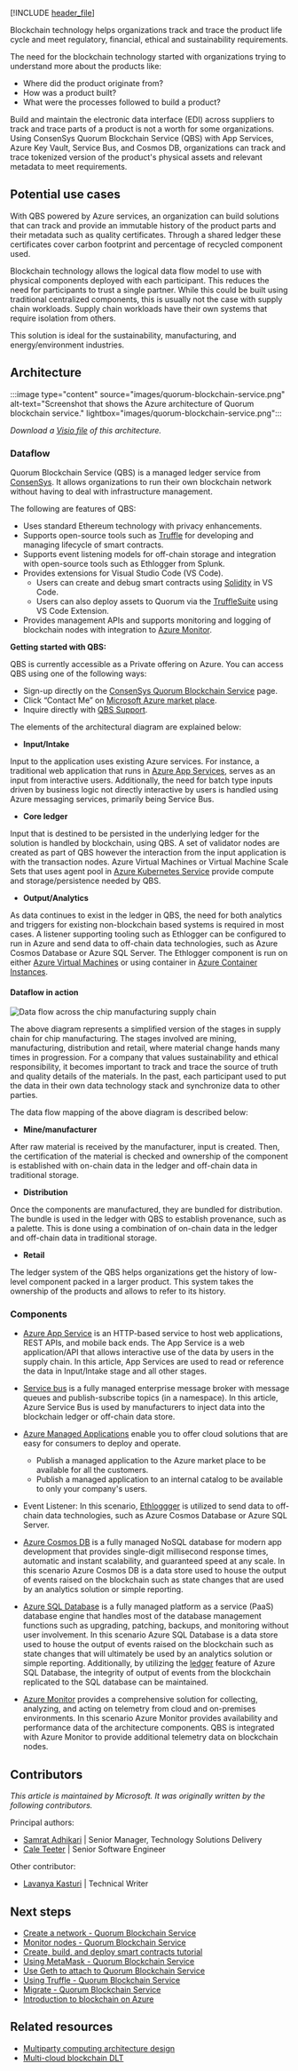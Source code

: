 [!INCLUDE [header_file](../../../includes/sol-idea-header.md)]

Blockchain technology helps organizations track and trace the product life cycle and meet regulatory, financial, ethical and sustainability requirements.

The need for the blockchain technology started with organizations trying to understand more about the products like:

- Where did the product originate from?
- How was a product built?
- What were the processes followed to build a product?

Build and maintain the electronic data interface (EDI) across suppliers to track and trace parts of a product is not a worth for some organizations. Using ConsenSys Quorum Blockchain Service (QBS) with App Services, Azure Key Vault, Service Bus, and Cosmos DB, organizations can track and trace tokenized version of the product's physical assets and relevant metadata to meet requirements.

## Potential use cases

With QBS powered by Azure services, an organization can build solutions that can track and provide an immutable history of the product parts and their metadata such as quality certificates. Through a shared ledger these certificates cover carbon footprint and percentage of recycled component used.

Blockchain technology allows the logical data flow model to use with physical components deployed with each participant. This reduces the need for participants to trust a single partner.
While this could be built using traditional centralized components, this is usually not the case with supply chain workloads. Supply chain workloads have their own systems that require isolation from others.

This solution is ideal for the sustainability, manufacturing, and energy/environment industries.

## Architecture

:::image type="content" source="images/quorum-blockchain-service.png" alt-text="Screenshot that shows the Azure architecture of Quorum blockchain service." lightbox="images/quorum-blockchain-service.png":::

*Download a [Visio file](https://arch-center.azureedge.net/quorum-blockchain-service.vsdx) of this architecture.*

### Dataflow

Quorum Blockchain Service (QBS) is a managed ledger service from [ConsenSys](https://consensys.net/). It allows organizations to run their own blockchain network without having to deal with infrastructure management.

The following are features of QBS:

- Uses standard Ethereum technology with privacy enhancements.
- Supports open-source tools such as [Truffle](https://trufflesuite.com/) for developing and managing lifecycle of smart contracts.
- Supports event listening models for off-chain storage and integration with open-source tools such as Ethlogger from Splunk.
- Provides extensions for Visual Studio Code (VS Code).
  - Users can create and debug smart contracts using [Solidity](https://marketplace.visualstudio.com/items?itemName=JuanBlanco.solidity) in VS Code.
  - Users can also deploy assets to Quorum via the [TruffleSuite](https://trufflesuite.com/docs/vscode-ext/quickstart/) using VS Code Extension.
- Provides management APIs and supports monitoring and logging of blockchain nodes with integration to [Azure Monitor](/azure/azure-monitor/overview).

**Getting started with QBS:**

QBS is currently accessible as a Private offering on Azure. You can access QBS using one of the following ways:

- Sign-up directly on the [ConsenSys Quorum Blockchain Service](https://consensys.net/quorum/qbs/#qbs-private-preview) page.
- Click “Contact Me” on [Microsoft Azure market place](https://azuremarketplace.microsoft.com/marketplace/apps/consensys.quorum-blockchain-service?tab=Overview).
- Inquire directly with [QBS Support](https://quorum-support.zendesk.com).

The elements of the architectural diagram are explained below:

- **Input/Intake**

Input to the application uses existing Azure services. For instance, a traditional web application that runs in [Azure App Services](/azure/app-service/),  serves as an input from interactive users. Additionally, the need for batch type inputs driven by business logic not directly interactive by users is handled using Azure messaging services, primarily being Service Bus.

- **Core ledger**

Input that is destined to be persisted in the underlying ledger for the solution is handled by blockchain, using QBS. A set of validator nodes are created as part of QBS however the interaction from the input application is with the transaction nodes. Azure Virtual Machines or Virtual Machine Scale Sets that uses agent pool in [Azure Kubernetes Service](/azure/aks/) provide compute and storage/persistence needed by QBS.

- **Output/Analytics**

As data continues to exist in the ledger in QBS, the need for both analytics and triggers for existing non-blockchain based systems is required in most cases. A listener supporting tooling such as Ethlogger can be configured to run in Azure and send data to off-chain data technologies, such as Azure Cosmos Database or Azure SQL Server. The Ethlogger component is run on either [Azure Virtual Machines](/azure/virtual-machines/) or using container in [Azure Container Instances](/azure/container-instances/).

#### Dataflow in action

![Data flow across the chip manufacturing supply chain](images/quorum-blockchain-service-data-flow.png)

The above diagram represents a simplified version of the stages in supply chain for chip manufacturing. The stages involved are mining, manufacturing, distribution and retail, where material change hands many times in progression. For a company that values sustainability and ethical responsibility, it becomes important to track and trace the source of truth and quality details of the materials. In the past, each participant used to put the data in their own data technology stack and synchronize data to other parties.

The data flow mapping of the above diagram is described below:

- **Mine/manufacturer**

After raw material is received by the manufacturer, input is created. Then, the certification of the material is checked and ownership of the component is established with on-chain data in the ledger and off-chain data in traditional storage.

- **Distribution**

Once the components are manufactured, they are bundled for distribution. The bundle is used in the ledger with QBS to establish provenance, such as a palette. This is done using a combination of on-chain data in the ledger and off-chain data in traditional storage.

- **Retail**

The ledger system of the QBS helps organizations get the history of low-level component packed in a larger product. This system takes the ownership of the products and allows to refer to its history.

### Components

- [Azure App Service](/azure/app-service/overview) is an HTTP-based service to host web applications, REST APIs, and mobile back ends. The App Service is a web application/API that allows interactive use of the data by users in the supply chain. In this article, App Services are used to read or reference the data in Input/Intake stage and all other stages.

- [Service bus](https://azure.microsoft.com/services/service-bus) is a fully managed enterprise message broker with message queues and publish-subscribe topics (in a namespace). In this article, Azure Service Bus is used by manufacturers to inject data into the blockchain ledger or off-chain data store.

- [Azure Managed Applications](https://azure.microsoft.com/services/managed-applications) enable you to offer cloud solutions that are easy for consumers to deploy and operate.
  - Publish a managed application to the Azure market place to be available for all the customers.
  - Publish a managed application to an internal catalog to be available to only your company's users.

- Event Listener: In this scenario, [Ethloggger](https://github.com/splunk/splunk-connect-for-ethereum/blob/main/docs/cli.md) is utilized to send data to off-chain data technologies, such as Azure Cosmos Database or Azure SQL Server.

- [Azure Cosmos DB](https://azure.microsoft.com/services/cosmos-db) is a fully managed NoSQL database for modern app development that provides single-digit millisecond response times, automatic and instant scalability, and guaranteed speed at any scale. In this scenario Azure Cosmos DB is a data store used to house the output of events raised on the blockchain such as state changes that are used by an analytics solution or simple reporting.

- [Azure SQL Database](https://azure.microsoft.com/products/azure-sql/database) is a fully managed platform as a service (PaaS) database engine that handles most of the database management functions such as upgrading, patching, backups, and monitoring without user involvement. In this scenario Azure SQL Database is a data store used to house the output of events raised on the blockchain such as state changes that will ultimately be used by an analytics solution or simple reporting. Additionally, by utilizing the [ledger](/azure/azure-sql/database/ledger-landing) feature of Azure SQL Database, the integrity of output of events from the blockchain replicated to the SQL database can be maintained.

- [Azure Monitor](https://azure.microsoft.com/services/monitor) provides a comprehensive solution for collecting, analyzing, and acting on telemetry from cloud and on-premises environments. In this scenario Azure Monitor provides availability and performance data of the architecture components. QBS is integrated with Azure Monitor to provide additional telemetry data on blockchain nodes.

## Contributors

*This article is maintained by Microsoft. It was originally written by the following contributors.*

Principal authors:

- [Samrat Adhikari](https://www.linkedin.com/in/samrat-adhikari-mba-mcis-pmp-csm-8538a9169) | Senior Manager, Technology Solutions Delivery
- [Cale Teeter](https://www.linkedin.com/in/caleteeter) | Senior Software Engineer

Other contributor:

- [Lavanya Kasturi](https://www.linkedin.com/in/lakshmilavanyakasturi) | Technical Writer

## Next steps

- [Create a network - Quorum Blockchain Service](https://consensys.net/docs/qbs/en/latest/Get-Started/Create-a-Network/)
- [Monitor nodes - Quorum Blockchain Service](https://consensys.net/docs/qbs/en/latest/HowTo/Metrics/)
- [Create, build, and deploy smart contracts tutorial](https://consensys.net/docs/qbs/en/latest/Tutorials/Deploy-Smart-Contract/VSCode/)
- [Using MetaMask - Quorum Blockchain Service](https://consensys.net/docs/qbs/en/latest/HowTo/Connect-to-Network/MetaMask/)
- [Use Geth to attach to Quorum Blockchain Service](https://consensys.net/docs/qbs/en/latest/HowTo/Connect-to-Network/Geth/)
- [Using Truffle - Quorum Blockchain Service](https://consensys.net/docs/qbs/en/latest/HowTo/Connect-to-Network/Truffle/)
- [Migrate - Quorum Blockchain Service](https://consensys.net/docs/qbs/latest/Get-Started/)
- [Introduction to blockchain on Azure](/learn/modules/intro-to-blockchain/)

## Related resources

- [Multiparty computing architecture design](/azure/architecture/guide/blockchain/multiparty-compute)
- [Multi-cloud blockchain DLT](/azure/architecture/example-scenario/blockchain/multi-cloud-blockchain)

